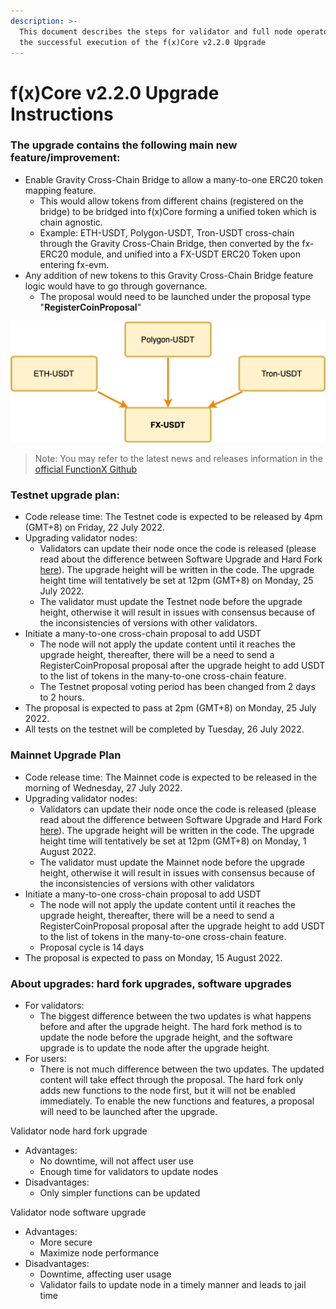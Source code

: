 ```yaml
---
description: >-
  This document describes the steps for validator and full node operators for
  the successful execution of the f(x)Core v2.2.0 Upgrade
---
```


# f(x)Core v2.2.0 Upgrade Instructions

### The upgrade contains the following main new feature/improvement:

* Enable Gravity Cross-Chain Bridge to allow a many-to-one ERC20 token mapping feature.
  * This would allow tokens from different chains (registered on the bridge) to be bridged into f(x)Core forming a unified token which is chain agnostic.
  * Example: ETH-USDT, Polygon-USDT, Tron-USDT cross-chain through the Gravity Cross-Chain Bridge, then converted by the fx-ERC20 module, and unified into a FX-USDT ERC20 Token upon entering fx-evm.
* Any addition of new tokens to this Gravity Cross-Chain Bridge feature logic would have to go through governance.
  * The proposal would need to be launched under the proposal type "**RegisterCoinProposal**"

![](<../.gitbook/assets/Unified ERC20.drawio.png>)

> Note: You may refer to the latest news and releases information in the [official FunctionX Github](https://github.com/FunctionX/fx-core/releases)

### Testnet upgrade plan:

* Code release time: The Testnet code is expected to be released by 4pm (GMT+8) on Friday, 22 July 2022.
* Upgrading validator nodes:
  * Validators can update their node once the code is released (please read about the difference between Software Upgrade and Hard Fork [here](../f-x-core-tutorials/evm-upgrade-tutorial.md#f-x-core-network-upgrades)). The upgrade height will be written in the code. The upgrade height time will tentatively be set at 12pm (GMT+8) on Monday, 25 July 2022.
  * The validator must update the Testnet node before the upgrade height, otherwise it will result in issues with consensus because of the inconsistencies of versions with other validators.
* Initiate a many-to-one cross-chain proposal to add USDT
  * The node will not apply the update content until it reaches the upgrade height, thereafter, there will be a need to send a RegisterCoinProposal proposal after the upgrade height to add USDT to the list of tokens in the many-to-one cross-chain feature.
  * The Testnet proposal voting period has been changed from 2 days to 2 hours.
* The proposal is expected to pass at 2pm (GMT+8) on Monday, 25 July 2022.
* All tests on the testnet will be completed by Tuesday, 26 July 2022.

### Mainnet Upgrade Plan

* Code release time: The Mainnet code is expected to be released in the morning of Wednesday, 27 July 2022.
* Upgrading validator nodes:
  * Validators can update their node once the code is released (please read about the difference between Software Upgrade and Hard Fork [here](../f-x-core-tutorials/evm-upgrade-tutorial.md#f-x-core-network-upgrades)). The upgrade height will be written in the code. The upgrade height time will tentatively be set at 12pm (GMT+8) on Monday, 1 August 2022.
  * The validator must update the Mainnet node before the upgrade height, otherwise it will result in issues with consensus because of the inconsistencies of versions with other validators
* Initiate a many-to-one cross-chain proposal to add USDT
  * The node will not apply the update content until it reaches the upgrade height, thereafter, there will be a need to send a RegisterCoinProposal proposal after the upgrade height to add USDT to the list of tokens in the many-to-one cross-chain feature.
  * Proposal cycle is 14 days
* The proposal is expected to pass on Monday, 15 August 2022.

### About upgrades: hard fork upgrades, software upgrades

* For validators:
  * The biggest difference between the two updates is what happens before and after the upgrade height. The hard fork method is to update the node before the upgrade height, and the software upgrade is to update the node after the upgrade height.
* For users:
  * There is not much difference between the two updates. The updated content will take effect through the proposal. The hard fork only adds new functions to the node first, but it will not be enabled immediately. To enable the new functions and features, a proposal will need to be launched after the upgrade.

Validator node hard fork upgrade

* Advantages:
  * No downtime, will not affect user use
  * Enough time for validators to update nodes
* Disadvantages:
  * Only simpler functions can be updated

Validator node software upgrade

* Advantages:
  * More secure
  * Maximize node performance
* Disadvantages:
  * Downtime, affecting user usage
  * Validator fails to update node in a timely manner and leads to jail time
